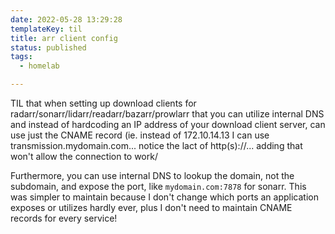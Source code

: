 ```yaml
---
date: 2022-05-28 13:29:28
templateKey: til
title: arr client config
status: published
tags:
  - homelab

---
```


TIL that when setting up download clients for
radarr/sonarr/lidarr/readarr/bazarr/prowlarr that you can utilize internal DNS
and instead of hardcoding an IP address of your download client server, can use
just the CNAME record (ie. instead of 172.10.14.13 I can use
transmission.mydomain.com... notice the lact of http(s)://... adding that won't
allow the connection to work/

Furthermore, you can use internal DNS to lookup the domain, not the subdomain,
and expose the port, like `mydomain.com:7878` for sonarr. This was simpler to
maintain because I don't change which ports an application exposes or utilizes
hardly ever, plus I don't need to maintain CNAME records for every service!
